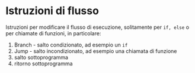 # Istruzioni di flusso
Istruzioni per modificare il flusso di esecuzione, solitamente per `if, else` o per chiamate di funzioni, in particolare:
1. Branch - salto condizionato, ad esempio un `if`
2. Jump - salto incondizionato, ad esempio una chiamata di funzione
3. salto sottoprogramma
4. ritorno sottoprogramma
